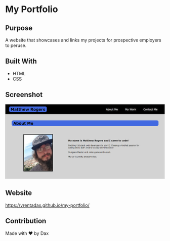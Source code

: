 # My Portfolio

## Purpose
A website that showcases and links my projects for prospective employers to peruse.

## Built With
* HTML
* CSS

## Screenshot
![Screenshot](./assets/images/Screenshot.png)

## Website
https://vrentadax.github.io/my-portfolio/

## Contribution
Made with ❤️ by Dax